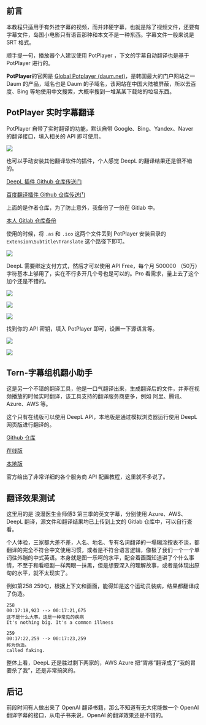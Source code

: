 ## 前言

本教程只适用于有外挂字幕的视频，而并非硬字幕，也就是除了视频文件，还要有字幕文件，岛国小电影只有语音那种和本文不是一种东西。字幕文件一般来说是 SRT 格式。

顺手提一句，播放器个人建议使用 PotPlayer ，下文的字幕自动翻译也是基于 PotPlayer 进行的。

**PotPlayer**的官网是 [Global Potplayer (daum.net)](https://potplayer.daum.net/)，是韩国最大的门户网站之一 Daum 的产品，域名也是 Daum 的子域名，该网站在中国大陆被屏蔽，所以去百度、Bing 等地使用中文搜索，大概率搜到一堆某某下载站的垃圾东西。

## PotPlayer 实时字幕翻译

PotPlayer 自带了实时翻译的功能，默认自带 Google、Bing、Yandex、Naver 的翻译接口，填入相关的 API 即可使用。

![](https://s3-jp-ap-3.040407.xyz/oss/photos/Snipaste_05-20_15-03-55.png)

也可以手动安装其他翻译软件的插件，个人感觉 DeepL 的翻译结果还是很不错的。

[DeepL 插件 Github 仓库传送门](https://github.com/Ermaotie/SubtitleTranslate_DeepL)

[百度翻译插件 Github 仓库传送门](https://github.com/fjqingyou/PotPlayer_Subtitle_Translate_Baidu)

上面的是作者仓库，为了防止意外，我备份了一份在 Gitlab 中。

[本人 Gitlab 仓库备份](https://gitlab.com/gakiyukr/potplayer-translate/)

使用的时候，将 `.as` 和 `.ico` 这两个文件丢到 PotPlayer 安装目录的 `Extension\Subtitle\Translate` 这个路径下即可。

![](https://s3-jp-ap-3.040407.xyz/oss/photos/Snipaste_05-20_15-22-10.png)

DeepL 需要绑定支付方式，然后才可以使用 API Free，每个月 500000 （50万）字符基本上够用了，实在不行多开几个号也是可以的。Pro 看需求，量上去了这个加个还是不错的。

![](https://s3-jp-ap-3.040407.xyz/oss/photos/Snipaste_05-20_15-23-24.png)

![](https://s3-jp-ap-3.040407.xyz/oss/photos/Snipaste_05-20_15-24-04.png)

![](https://s3-jp-ap-3.040407.xyz/oss/photos/Snipaste_05-20_15-24-17.png)

找到你的 API 密钥，填入 PotPlayer 即可，设置一下源语言等。

![](https://s3-jp-ap-3.040407.xyz/oss/photos/Snipaste_05-20_15-27-05.png)

![](https://s3-jp-ap-3.040407.xyz/oss/photos/Snipaste_05-20_15-26-45.png)

## Tern-字幕组机翻小助手

这是另一个不错的翻译工具，他是一口气翻译出来，生成翻译后的文件，并非在视频播放的时候实时翻译，该工具支持的翻译服务商更多，例如 阿里、腾讯、Azure、AWS 等。

这个只有在线版可以使用 DeepL API，本地版是通过模拟浏览器运行使用 DeepL 网页版进行翻译的。

[Github 仓库](https://github.com/1c7/Translate-Subtitle-File)

[在线版](https://tern.1c7.me/#/)

[本地版](https://github.com/1c7/Translate-Subtitle-File/releases)

官方给出了非常详细的各个服务商 API 配置教程，这里就不多说了。

## 翻译效果测试

这里用的是 浪漫医生金师傅3 第三季的英文字幕，分别使用 Azure、AWS、DeepL 翻译，源文件和翻译结果均已上传到上文的 Gitlab 仓库中，可以自行查看。

个人体验，三家都大差不差，人名、地名、专有名词翻译的一塌糊涂按表不谈，都翻译的完全不符合中文使用习惯，或者是不符合语言逻辑，像极了我们一个一个单词往外蹦的中式英语。本身就是图一乐呵的水平，配合着画面知道讲了个什么事情，不至于和看哑剧一样两眼一抹黑，但是想要深入的理解故事，或者是体现出原句的水平，就不太现实了。

例如第258 259句，根据上下文和画面，能得知是这个运动员装病，结果都翻译成了伪造。

```
258
00:17:18,923 --> 00:17:21,675
这不是什么大事。这是一种常见的疾病
It's nothing big. It's a common illness

259
00:17:22,259 --> 00:17:23,259
称为伪造。
called faking.
```

整体上看，DeepL 还是胜过剩下两家的，AWS Azure 把“胃疼”翻译成了“我的胃要杀了我”，还是非常搞笑的。

## 后记

前段时间有人做出来了 OpenAI 翻译书籍，那么不知道有无大佬能做一个 OpenAI 翻译字幕的接口，从电子书来说，OpenAI 的翻译效果还是不错的。